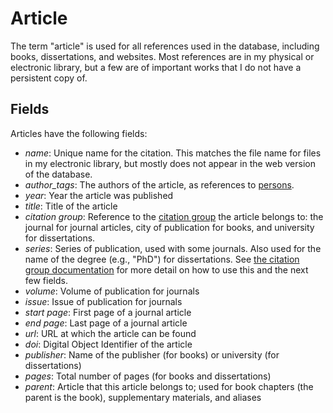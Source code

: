 # Article

The term "article" is used for all references used in the database, including books,
dissertations, and websites. Most references are in my physical or electronic
library, but a few are of important works that I do not have a persistent copy of.

## Fields

Articles have the following fields:

- _name_: Unique name for the citation. This matches the file name for files in my
  electronic library, but mostly does not appear in the web version of the database.
- _author_tags_: The authors of the article, as references to [persons](/docs/person).
- _year_: Year the article was published
- _title_: Title of the article
- _citation group_: Reference to the [citation group](/docs/citation-group) the article
  belongs to: the journal for journal articles, city of publication for books, and university
  for dissertations.
- _series_: Series of publication, used with some journals. Also used for the name of the
  degree (e.g., "PhD") for dissertations. See [the citation group documentation](/docs/citation-group) for more detail on how to use this and the next few fields.
- _volume_: Volume of publication for journals
- _issue_: Issue of publication for journals
- _start page_: First page of a journal article
- _end page_: Last page of a journal article
- _url_: URL at which the article can be found
- _doi_: Digital Object Identifier of the article
- _publisher_: Name of the publisher (for books) or university (for dissertations)
- _pages_: Total number of pages (for books and dissertations)
- _parent_: Article that this article belongs to; used for book chapters (the parent
  is the book), supplementary materials, and aliases
